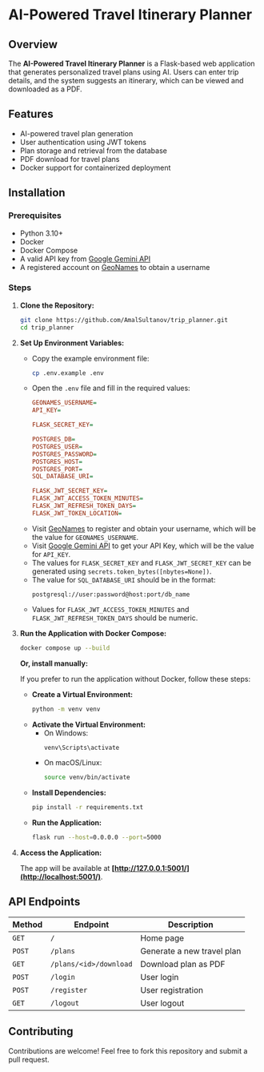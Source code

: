 # AI-Powered Travel Itinerary Planner

## Overview

The **AI-Powered Travel Itinerary Planner** is a Flask-based web application that generates personalized travel plans using AI. Users can enter trip details, and the system suggests an itinerary, which can be viewed and downloaded as a PDF.

## Features

- AI-powered travel plan generation
- User authentication using JWT tokens
- Plan storage and retrieval from the database
- PDF download for travel plans
- Docker support for containerized deployment

## Installation
### Prerequisites

- Python 3.10+
- Docker
- Docker Compose
- A valid API key from [Google Gemini API](https://ai.google.dev/gemini-api/docs/api-key)
- A registered account on [GeoNames](https://www.geonames.org) to obtain a username

### Steps

1. **Clone the Repository:**

   ```bash
   git clone https://github.com/AmalSultanov/trip_planner.git
   cd trip_planner
   ```

2. **Set Up Environment Variables:**

   - Copy the example environment file:
     ```bash
     cp .env.example .env
     ```
   - Open the `.env` file and fill in the required values:
     ```ini
     GEONAMES_USERNAME=
     API_KEY=

     FLASK_SECRET_KEY=

     POSTGRES_DB=
     POSTGRES_USER=
     POSTGRES_PASSWORD=
     POSTGRES_HOST=
     POSTGRES_PORT=
     SQL_DATABASE_URI=

     FLASK_JWT_SECRET_KEY=
     FLASK_JWT_ACCESS_TOKEN_MINUTES=
     FLASK_JWT_REFRESH_TOKEN_DAYS=
     FLASK_JWT_TOKEN_LOCATION=
     ```
    - Visit [GeoNames](https://www.geonames.org) to register and obtain your username, which will be the value for `GEONAMES_USERNAME`.
    - Visit [Google Gemini API](https://ai.google.dev/gemini-api/docs/api-key) to get your API Key, which will be the value for `API_KEY`.
    - The values for `FLASK_SECRET_KEY` and `FLASK_JWT_SECRET_KEY` can be generated using `secrets.token_bytes([nbytes=None])`.
    - The value for `SQL_DATABASE_URI` should be in the format:  
      ```
      postgresql://user:password@host:port/db_name
      ```
   - Values for `FLASK_JWT_ACCESS_TOKEN_MINUTES` and `FLASK_JWT_REFRESH_TOKEN_DAYS` should be numeric.

3. **Run the Application with Docker Compose:**

    ```bash
    docker compose up --build
    ```
   
   **Or, install manually:**
   
   If you prefer to run the application without Docker, follow these steps:

   - **Create a Virtual Environment:**
     ```bash
     python -m venv venv
     ```
   - **Activate the Virtual Environment:**
     - On Windows:
       ```bash
       venv\Scripts\activate
       ```
     - On macOS/Linux:
       ```bash
       source venv/bin/activate
       ```
   - **Install Dependencies:**
     ```bash
     pip install -r requirements.txt
     ```
   - **Run the Application:**
     ```bash
     flask run --host=0.0.0.0 --port=5000
     ```

4. **Access the Application:**

   The app will be available at **[http://127.0.0.1:5001/](http://localhost:5001/)**.

## API Endpoints

| Method | Endpoint               | Description                |
|--------|------------------------|----------------------------|
| `GET`  | `/`                    | Home page                  |
| `POST` | `/plans`               | Generate a new travel plan |
| `GET`  | `/plans/<id>/download` | Download plan as PDF       |
| `POST` | `/login`               | User login                 |
| `POST` | `/register`            | User registration          |
| `GET`  | `/logout`              | User logout                |

## Contributing

Contributions are welcome! Feel free to fork this repository and submit a pull request.